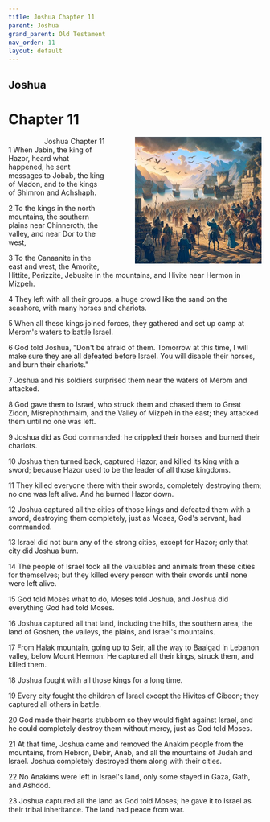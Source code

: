 ```yaml
---
title: Joshua Chapter 11
parent: Joshua
grand_parent: Old Testament
nav_order: 11
layout: default
---
```


## Joshua

# Chapter 11

<div style="clear: both; text-align: right;">
    <div style="max-width: 50%; height: auto; float: right; margin: 0 0 10px 10px; padding-left: 10%;">
        <img src="/assets/Image/Joshua/500/11.jpg" alt="Joshua Chapter 11" class="chapter-image">
    </div>
    <figcaption style="font-size: 14px; text-align: right;">Joshua Chapter 11</figcaption>
</div>
1 When Jabin, the king of Hazor, heard what happened, he sent messages to Jobab, the king of Madon, and to the kings of Shimron and Achshaph.

2 To the kings in the north mountains, the southern plains near Chinneroth, the valley, and near Dor to the west,

3 To the Canaanite in the east and west, the Amorite, Hittite, Perizzite, Jebusite in the mountains, and Hivite near Hermon in Mizpeh.

4 They left with all their groups, a huge crowd like the sand on the seashore, with many horses and chariots.

5 When all these kings joined forces, they gathered and set up camp at Merom's waters to battle Israel.

6 God told Joshua, "Don't be afraid of them. Tomorrow at this time, I will make sure they are all defeated before Israel. You will disable their horses, and burn their chariots."

7 Joshua and his soldiers surprised them near the waters of Merom and attacked.

8 God gave them to Israel, who struck them and chased them to Great Zidon, Misrephothmaim, and the Valley of Mizpeh in the east; they attacked them until no one was left.

9 Joshua did as God commanded: he crippled their horses and burned their chariots.

10 Joshua then turned back, captured Hazor, and killed its king with a sword; because Hazor used to be the leader of all those kingdoms.

11 They killed everyone there with their swords, completely destroying them; no one was left alive. And he burned Hazor down.

12 Joshua captured all the cities of those kings and defeated them with a sword, destroying them completely, just as Moses, God's servant, had commanded.

13 Israel did not burn any of the strong cities, except for Hazor; only that city did Joshua burn.

14 The people of Israel took all the valuables and animals from these cities for themselves; but they killed every person with their swords until none were left alive.

15 God told Moses what to do, Moses told Joshua, and Joshua did everything God had told Moses.

16 Joshua captured all that land, including the hills, the southern area, the land of Goshen, the valleys, the plains, and Israel's mountains.

17 From Halak mountain, going up to Seir, all the way to Baalgad in Lebanon valley, below Mount Hermon: He captured all their kings, struck them, and killed them.

18 Joshua fought with all those kings for a long time.

19 Every city fought the children of Israel except the Hivites of Gibeon; they captured all others in battle.

20 God made their hearts stubborn so they would fight against Israel, and he could completely destroy them without mercy, just as God told Moses.

21 At that time, Joshua came and removed the Anakim people from the mountains, from Hebron, Debir, Anab, and all the mountains of Judah and Israel. Joshua completely destroyed them along with their cities.

22 No Anakims were left in Israel's land, only some stayed in Gaza, Gath, and Ashdod.

23 Joshua captured all the land as God told Moses; he gave it to Israel as their tribal inheritance. The land had peace from war.


